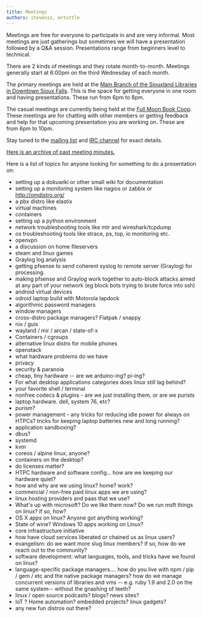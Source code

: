 ```yaml
---
title: Meetings
authors: stevenix, mrtuttle
---
```


Meetings are free for everyone to participate in and are very informal.  Most meetings are just gatherings but sometimes we will have a presentation followed by a Q&A session.  Presentations range from beginners level to technical.

There are 2 kinds of meetings and they rotate month-to-month.  Meetings generally start at 6:00pm on the third Wednesday of each month.

The primary meetings are held at the [Main Branch of the Siouxland Libraries in Downtown Sioux Falls](https://www.google.com/maps/place/200+N+Dakota+Ave,+Sioux+Falls,+SD+57104/@43.5492104,-96.7311125,17z/data=!3m1!4b1!4m5!3m4!1s0x878eb598bbcea107:0x8588b213cad08e56!8m2!3d43.5492104!4d-96.7289238).  This is the space for getting everyone in one room and having presentations.  These run from 6pm to 8pm.

The casual meetings are currently being held at the [Full Moon Book Coop](https://www.fullcirclebookcoop.com/).  These meetings are for chatting with other members or getting feedback and help for that upcoming presentation you are working on.  These are from 6pm to 10pm.

Stay tuned to the [mailing list](http://groups.google.com/group/sluglinux) and [IRC channel]({filename}/pages/irc.md) for exact details.

[Here is an archive of past meeting minutes.](/category/minutes.html)

Here is a list of topics for anyone looking for something to do a presentation on:

*  setting up a dokuwiki or other small wiki for documentation
*  setting up a monitoring system like nagios or zabbix or http://omdistro.org/
*  a pbx distro like elastix
*  virtual machines
*  containers
*  setting up a python environment
*  network troubleshooting tools like mtr and wireshark/tcpdump
*  os troubleshooting tools like strace, ps, top, io monitoring etc.
*  openvpn
*  a discussion on home fileservers
*  steam and linux games
*  Graylog log analysis
*  getting pfsense to send coherent syslog to remote server (Graylog) for processing.
*  making pfsense and Graylog work together to auto-block attacks aimed at any part of your network (eg block bots trying to brute force into ssh)
*  android virtual devices
*  odroid laptop build with Motorola lapdock
*  algorithmic password managers
*  window managers
*  cross-distro package managers? Flatpak / snappy
*  nix / guix
*  wayland / mir / arcan / state-of-x
*  Containers / cgroups
*  alternative linux distro for mobile phones
*  openstack
*  what hardware problems do we have
*  privacy
*  security & paranoia
*  cheap, tiny hardware -- are we arduino-ing? pi-ing?
*  For what desktop applications categories does linux still lag behind?
*  your favorite shell / terminal
*  nonfree codecs & plugins - are we just installing them, or are we purists
*  laptop hardware. dell, system 76, etc?
*  purism?
*  power management - any tricks for reducing idle power for always on HTPCs? tricks for keeping laptop batteries new and long running?
*  application sandboxing?
*  dbus?
*  systemd
*  kvm
*  coreos / alpine linux, anyone?
*  containers on the desktop?
*  do licenses matter?
*  HTPC hardware and software config... how are we keeping our hardware quiet?
*  how and why are we using linux? home? work?
*  commercial / non-free paid linux apps we are using?
*  linux hosting providers and paas that we use?
*  What's up with microsoft? Do we like them now? Do we run msft things on linux? if so, how?
*  OS X apps on linux? Anyone got anything working?
*  State of wine? Windows 10 apps working on Linux?
*  core infrastructure initiative
*  how have cloud services liberated or chained us as linux users?
*  evangelism: do we want more slug linux members? if so, how do we reach out to the community?
*  software development: what languages, tools, and tricks have we found on linux?
*  language-specific package managers.... how do you live with npm / pip / gem / etc and the native package managers? how do we manage concurrent versions of libraries and vms -- e.g. ruby 1.9 and 2.0 on the same system-- without the gnashing of teeth?
*  linux / open source podcasts? blogs? news sites?
*  IoT ? Home automation? embedded projects? linux gadgets?
*  any new fun distros out there?
